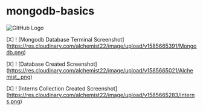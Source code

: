 # mongodb-basics

![GitHub Logo](/images/logo.png)

[X] ! [Mongodb Database Terminal Screenshot] (https://res.cloudinary.com/alchemist22/image/upload/v1585665391/Mongodb.png)

[X] ! [Database Created Screenshot] (https://res.cloudinary.com/alchemist22/image/upload/v1585665021/Alchemist_.png)

[X] ! [Interns Collection Created Screenshot] (https://res.cloudinary.com/alchemist22/image/upload/v1585665283/Interns.png)
